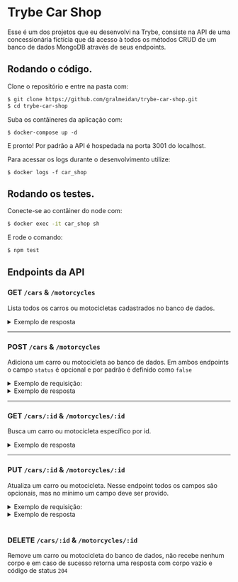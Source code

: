 # Trybe Car Shop

Esse é um dos projetos que eu desenvolvi na Trybe, consiste na API de uma concessionária fictícia que dá acesso à todos os métodos CRUD de um banco de dados MongoDB através de seus endpoints.

## Rodando o código.

Clone o repositório e entre na pasta com:

```sh
$ git clone https://github.com/gralmeidan/trybe-car-shop.git
$ cd trybe-car-shop
```

Suba os contâineres da aplicação com:

```
$ docker-compose up -d
```

E pronto! Por padrão a API é hospedada na porta 3001 do localhost.

Para acessar os logs durante o desenvolvimento utilize:

```
$ docker logs -f car_shop
```

## Rodando os testes.

Conecte-se ao contâiner do node com:

```sh
$ docker exec -it car_shop sh
```

E rode o comando:

```sh
$ npm test
```

## Endpoints da API

### GET `/cars` & `/motorcycles`

Lista todos os carros ou motocicletas cadastrados no banco de dados.

<details>
  <summary>Exemplo de resposta</summary>

- `/cars`:

```json
[
  {
    "id": "634852326b35b59438fbea2f",
    "model": "Marea",
    "year": 2002,
    "color": "Black",
    "status": true,
    "buyValue": 15.99,
    "doorsQty": 4,
    "seatsQty": 5
  },
  ...
]
```

- `/motorcycles`:

```json
[
  {
    "id": "634852326b35b59438fbea2f",
    "model": "Honda Cb 600f Hornet",
    "year": 2005,
    "color": "Yellow",
    "status": true,
    "buyValue": 30.0,
    "category": "Street",
    "engineCapacity": 600
  },
  ...
]
```

</details>

<hr>

### POST `/cars` & `/motorcycles`

Adiciona um carro ou motocicleta ao banco de dados. Em ambos endpoints o campo `status` é opcional e por padrão é definido como `false`

<details>
  <summary>Exemplo de requisição:</summary>

- `/cars`:

```ts
{
  "model": "Marea",
  "year": 2002,
  "color": "Black",
  "status"?: true,
  "buyValue": 15.990,
  "doorsQty": 4,
  "seatsQty": 5
}
```

- `/motorcycles`:

```ts
{
  "model": "Honda Cb 600f Hornet",
  "year": 2005,
  "color": "Yellow",
  "status"?: true,
  "buyValue": 30.0,
  "category": "Street",
  "engineCapacity": 600
}
```

</details>

<details>
  <summary>Exemplo de resposta</summary>

- `/cars`:

```json
{
  "id": "634852326b35b59438fbea2f",
  "model": "Marea",
  "year": 2002,
  "color": "Black",
  "status": true,
  "buyValue": 15.99,
  "doorsQty": 4,
  "seatsQty": 5
}
```

- `/motorcycles`:

```json
{
  "id": "6348513f34c397abcad040b2",
  "model": "Honda Cb 600f Hornet",
  "year": 2005,
  "color": "Yellow",
  "status": true,
  "buyValue": 30.0,
  "category": "Street",
  "engineCapacity": 600
}
```

</details>

<hr>

### GET `/cars/:id` & `/motorcycles/:id`

Busca um carro ou motocicleta específico por id.

<details>
  <summary>Exemplo de resposta</summary>

- `/cars`:

```json
{
  "id": "634852326b35b59438fbea2f",
  "model": "Marea",
  "year": 2002,
  "color": "Black",
  "status": true,
  "buyValue": 15.99,
  "doorsQty": 4,
  "seatsQty": 5
}
```

- `/motorcycles`:

```json
{
  "id": "6348513f34c397abcad040b2",
  "model": "Honda Cb 600f Hornet",
  "year": 2005,
  "color": "Yellow",
  "status": true,
  "buyValue": 30.0,
  "category": "Street",
  "engineCapacity": 600
}
```

</details>

<hr>

### PUT `/cars/:id` & `/motorcycles/:id`

Atualiza um carro ou motocicleta. Nesse endpoint todos os campos são opcionais, mas no mínimo um campo deve ser provido.

<details>
  <summary>Exemplo de requisição:</summary>

- `/cars`:

```ts
{
  "model"?: "Marea",
  "year"?: 2002,
  "color"?: "Black",
  "status"?: true,
  "buyValue"?: 15.990,
  "doorsQty"?: 4,
  "seatsQty"?: 5
}
```

- `/motorcycles`:

```ts
{
  "model"?: "Honda Cb 600f Hornet",
  "year"?: 2005,
  "color"?: "Yellow",
  "status"?: true,
  "buyValue"?: 30.0,
  "category"?: "Street",
  "engineCapacity"?: 600
}
```

</details>

<details>
  <summary>Exemplo de resposta</summary>

- `/cars`:

```json
{
  "id": "634852326b35b59438fbea2f",
  "model": "Marea",
  "year": 2002,
  "color": "Black",
  "status": true,
  "buyValue": 15.99,
  "doorsQty": 4,
  "seatsQty": 5
}
```

- `/motorcycles`:

```json
{
  "id": "6348513f34c397abcad040b2",
  "model": "Honda Cb 600f Hornet",
  "year": 2005,
  "color": "Yellow",
  "status": true,
  "buyValue": 30.0,
  "category": "Street",
  "engineCapacity": 600
}
```

</details>

<br>

### DELETE `/cars/:id` & `/motorcycles/:id`

Remove um carro ou motocicleta do banco de dados, não recebe nenhum corpo e em caso de sucesso retorna uma resposta com corpo vazio e código de status `204`
